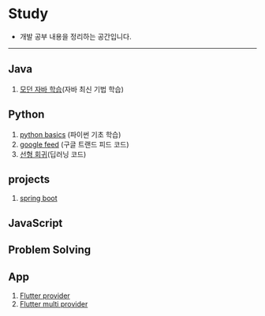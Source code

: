# Study
* 개발 공부 내용을 정리하는 공간입니다.

* * *
## Java
1. [모던 자바 학습](https://github.com/jyshine/study/tree/main/modern_java/src)(자바 최신 기법 학습)
 
## Python
1. [python basics](https://github.com/jyshine/study/blob/main/python/Python_Basic.ipynb) (파이썬 기초 학습)
2. [google feed](https://github.com/jyshine/study/blob/main/python/google_feed.ipynb) (구글 트랜드 피드 코드)  
3. [선형 회귀](https://github.com/jyshine/study/blob/main/python/linear_regression.ipynb)(딥러닝 코드)

## projects
1. [spring boot](https://github.com/jyshine/study/tree/main/projects)

## JavaScript


## Problem Solving


## App 
1. [Flutter provider](https://github.com/jyshine/study/tree/main/flutter/flutter_study/flutter_provider)
2. [Flutter multi provider](https://github.com/jyshine/study/tree/main/flutter/flutter_study/flutter_provider_multi)

